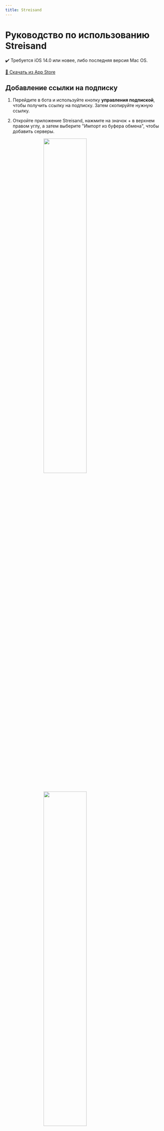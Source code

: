 ```yaml
---
title: Streisand
---
```


# Руководство по использованию Streisand

✔️ Требуется iOS 14.0 или новее, либо последняя версия Mac OS.

[🛒 Скачать из App Store](https://apps.apple.com/us/app/streisand/id6450534064)

## Добавление ссылки на подписку
1. Перейдите в бота и используйте кнопку **управления подпиской**, чтобы получить ссылку на подписку. Затем скопируйте нужную ссылку.

2. Откройте приложение Streisand, нажмите на значок + в верхнем правом углу, а затем выберите "Импорт из буфера обмена", чтобы добавить серверы.

<img src="https://github.com/VPNHELP/vpnhelp.github.io/assets/129318294/afec56c9-629f-47f8-8724-4389408e7d97"
     style="display:block;float:none;margin-left:auto;margin-right:auto;width:52%">
<br>

<img src="https://github.com/VPNHELP/vpnhelp.github.io/assets/129318294/d40d605e-1964-4ab7-8803-63e23156f9f8"
     style="display:block;float:none;margin-left:auto;margin-right:auto;width:52%">
<br>

3. Если операция прошла успешно, новые серверы будут добавлены в ваш список.

<img src="https://github.com/VPNHELP/vpnhelp.github.io/assets/129318294/488f4b58-8fa9-4a34-99ea-5b96db6ecaf4"
     style="display:block;float:none;margin-left:auto;margin-right:auto;width:52%">
<br>

4. Перейдите на вкладку "Настройки", затем выберите опцию "Подписка".

<img src="https://github.com/VPNHELP/vpnhelp.github.io/assets/129318294/bfd15c5c-2645-4075-9e74-e088f20502ca"
     style="display:block;float:none;margin-left:auto;margin-right:auto;width:52%">
<br>

5. На новой странице включите опцию "Обновлять при открытии".

<img src="https://github.com/VPNHELP/vpnhelp.github.io/assets/129318294/a6d40648-469e-4688-ab4f-12da62bd68a9"
     style="display:block;float:none;margin-left:auto;margin-right:auto;width:52%">
<br>

6. Теперь вернитесь на вкладку "Главная", выберите сервер и подключитесь.
<img src="https://github.com/VPNHELP/vpnhelp.github.io/assets/129318294/509ace1c-424e-40b4-b4ce-1ac7d0d4fad0"
     style="display:block;float:none;margin-left:auto;margin-right:auto;width:52%">
<br>

7. Вам может быть предложено разрешить VPN-подключение, выберите "Разрешить".
<img src="https://github.com/VPNHELP/vpnhelp.github.io/assets/129318294/c2606876-c1b8-4eea-86c9-61c4e96f4df4"
     style="display:block;float:none;margin-left:auto;margin-right:auto;width:52%">
<br>

Поздравляем, теперь вы подключены к свободному интернету! :)

::: tip ✅ Примечание
Если вы нажимаете кнопку подключения, но VPN не активируется, просто перезагрузите телефон, чтобы решить проблему!
:::

::: warning ⚠️ Внимание: 
1. Не активируйте VPN при добавлении ссылки на обновление.

2. Убедитесь, что настройки времени и даты на вашем телефоне установлены на автоматические.

3. Не копируйте лишний текст вместе с ссылкой на подписку! Копируйте только ссылку на подписку.
:::

## Сортировка серверов по пингу

1. В приложении Streisand удерживайте раздел "Подписка" несколько секунд, чтобы отобразить опции.

<img src="https://github.com/VPNHELP/vpnhelp.github.io/assets/129318294/0f945d1e-b69e-431c-b4c7-d13cdf5ee9a1"
     style="display:block;float:none;margin-left:auto;margin-right:auto;width:52%">
<br>

2. Нажмите на опцию "Задержка", чтобы проверить пинг серверов.

<img src="https://github.com/VPNHELP/vpnhelp.github.io/assets/129318294/96f88ac0-4481-4344-8c3d-39c77b4b34ab"
     style="display:block;float:none;margin-left:auto;margin-right:auto;width:52%">
<br>

3. Установите опцию "СОРТИРОВАТЬ ПО:" на "ПИНГ", чтобы отсортировать серверы по наименьшему пингу.

::: warning ⚠️ Внимание: 

1. Не активируйте VPN при сортировке.
:::

## Обновление ссылки на подписку

1. В приложении Streisand удерживайте раздел "Подписка" несколько секунд, чтобы отобразить опции.

<img src="https://github.com/VPNHELP/vpnhelp.github.io/assets/129318294/587b55c7-d203-4d35-b274-0bba1e07a4d9"
     style="display:block;float:none;margin-left:auto;margin-right:auto;width:52%">
<br>

2. Нажмите на опцию "Обновить", чтобы обновить список серверов.

<img src="https://github.com/VPNHELP/vpnhelp.github.io/assets/129318294/5676032c-2b5e-4aa5-9d4b-d61475c75fae"
     style="display:block;float:none;margin-left:auto;margin-right:auto;width:52%">
<br>

::: warning ⚠️ Внимание: 

1. Не активируйте VPN при обновлении.
:::